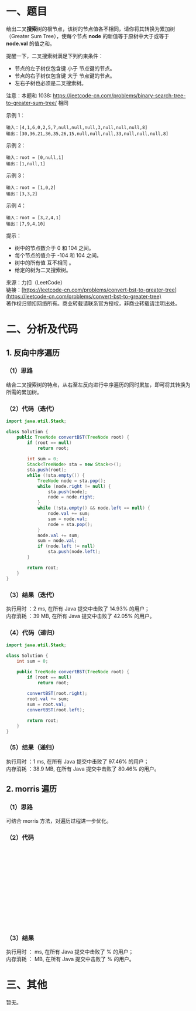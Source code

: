 # 一、题目
给出二叉**搜索**树的根节点，该树的节点值各不相同，请你将其转换为累加树（Greater Sum Tree），使每个节点 **node** 的新值等于原树中大于或等于 **node.val** 的值之和。   
   
提醒一下，二叉搜索树满足下列约束条件：   
   
- 节点的左子树仅包含键 小于 节点键的节点。   
- 节点的右子树仅包含键 大于 节点键的节点。   
- 左右子树也必须是二叉搜索树。   
   
注意：本题和 1038: https://leetcode-cn.com/problems/binary-search-tree-to-greater-sum-tree/ 相同   
   
示例 1：   
```
输入：[4,1,6,0,2,5,7,null,null,null,3,null,null,null,8]
输出：[30,36,21,36,35,26,15,null,null,null,33,null,null,null,8]
``` 
     
示例 2：   
```
输入：root = [0,null,1]
输出：[1,null,1]
```
   
示例 3：   
```
输入：root = [1,0,2]
输出：[3,3,2]
```
   
示例 4：   
```
输入：root = [3,2,4,1]
输出：[7,9,4,10]
```
   
提示：   
- 树中的节点数介于 0 和 104 之间。   
- 每个节点的值介于 -104 和 104 之间。   
- 树中的所有值 互不相同 。   
- 给定的树为二叉搜索树。   
   
来源：力扣（LeetCode）   
链接：[https://leetcode-cn.com/problems/convert-bst-to-greater-tree](https://leetcode-cn.com/problems/convert-bst-to-greater-tree)   
著作权归领扣网络所有。商业转载请联系官方授权，非商业转载请注明出处。   
# 二、分析及代码    
## 1. 反向中序遍历
### （1）思路 
结合二叉搜索树的特点，从右至左反向进行中序遍历的同时累加，即可将其转换为所需的累加树。   
### （2）代码（迭代）  
```Java
import java.util.Stack;

class Solution {
    public TreeNode convertBST(TreeNode root) {
        if (root == null)
            return root;
        
        int sum = 0;
        Stack<TreeNode> sta = new Stack<>();
        sta.push(root);
        while (!sta.empty()) {
            TreeNode node = sta.pop();
            while (node.right != null) {
                sta.push(node);
                node = node.right;
            }
            while (!sta.empty() && node.left == null) {
                node.val += sum;
                sum = node.val;
                node = sta.pop();
            }
            node.val += sum;
            sum = node.val;
            if (node.left != null)
                sta.push(node.left);     
        }

        return root;        
    }
}
```
### （3）结果（迭代）
执行用时 ：2 ms, 在所有 Java 提交中击败了 14.93% 的用户；  
内存消耗 ：39 MB, 在所有 Java 提交中击败了 42.05% 的用户。  
### （4）代码（递归）  
```Java
import java.util.Stack;

class Solution {
    int sum = 0;

    public TreeNode convertBST(TreeNode root) {
        if (root == null)
            return root;
            
        convertBST(root.right);
        root.val += sum;
        sum = root.val;
        convertBST(root.left);

        return root;        
    }
}
```
### （5）结果（递归）
执行用时 ：1 ms, 在所有 Java 提交中击败了 97.46% 的用户；  
内存消耗 ：38.9 MB, 在所有 Java 提交中击败了 80.46% 的用户。  
## 2. morris 遍历
### （1）思路 
可结合 morris 方法，对遍历过程进一步优化。   
### （2）代码  
```Java

















```
### （3）结果
执行用时 ： ms, 在所有 Java 提交中击败了 % 的用户；  
内存消耗 ： MB, 在所有 Java 提交中击败了 % 的用户。  
# 三、其他
暂无。   
